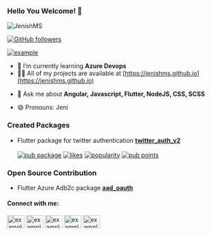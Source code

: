 ### Hello You Welcome! 👋

<img src="https://komarev.com/ghpvc/?username=JenishMS&label=Profile%20views&color=orange&style=flat" alt="JenishMS"/>

[![GitHub followers](https://img.shields.io/github/followers/Naereen.svg?style=social&label=Follow&maxAge=2592000)](https://github.com/JenishMS?tab=followers)
<!-- ![JenishMS's Stats](https://github-readme-stats.vercel.app/api/top-langs/?username=JenishMS&theme=orange-green) -->

<!-- <a href="https://github.com/anuraghazra/github-readme-stats/actions">
  <img alt="Tests Passing" src="https://github.com/anuraghazra/github-readme-stats/workflows/Test/badge.svg" />
</a> -->

<p align="left"> <a href="https://twitter.com/JenishMS7" target="blank"><img src="https://img.shields.io/twitter/follow/JenishMS7?logo=twitter&style=for-the-badge" alt="example" /></a> </p>

<!-- **JenishMS/JenishMS** is a ✨ _special_ ✨ repository because its `README.md` (this file) appears on your GitHub profile. -->

<!-- - 🔭 I’m currently working on ... -->
- 🌱 I’m currently learning **Azure Devops**
- 👨‍💻 All of my projects are available at [https://jenishms.github.io](https://jenishms.github.io)
<!-- - 👯 I’m looking to collaborate on ... -->
<!-- - 🤔 I’m looking for help with ... -->
- 💬 Ask me about **Angular, Javascript, Flutter, NodeJS, CSS, SCSS**
<!-- - 📫 How to reach me:  -->
- 😄 Pronouns: Jeni
<!-- - ⚡ Fun fact: ... -->
### Created Packages
  - Flutter package for twitter authentication **[twitter_auth_v2](https://pub.dev/packages/twitter_auth_v2)** </br></br>
    [![pub package](https://img.shields.io/pub/v/twitter_auth_v2.svg)](https://pub.dev/packages/twitter_auth_v2) 
    [![likes](https://img.shields.io/pub/likes/twitter_auth_v2?logo=dart)](https://pub.dev/packages/twitter_auth_v2/score) 
    [![popularity](https://img.shields.io/pub/popularity/twitter_auth_v2?logo=dart)](https://pub.dev/packages/twitter_auth_v2/score) 
    [![pub points](https://img.shields.io/pub/points/twitter_auth_v2?logo=dart)](https://pub.dev/packages/twitter_auth_v2/score)
    
### Open Source Contribution
  - Flutter Azure Adb2c package **[aad_oauth](https://github.com/Earlybyte/aad_oauth)**

<h4 align="left">Connect with me:</h4>
<p align="left">
<a href="https://twitter.com/StupidCoder" target="blank"><img align="center" src="https://raw.githubusercontent.com/rahuldkjain/github-profile-readme-generator/master/src/images/icons/Social/twitter.svg" alt="example" height="30" width="40" /></a>
<a href="https://linkedin.com/in/jenishms" target="blank"><img align="center" src="https://raw.githubusercontent.com/rahuldkjain/github-profile-readme-generator/master/src/images/icons/Social/linked-in-alt.svg" alt="example" height="30" width="40" /></a>
<a href="https://stackoverflow.com/users/14611309/jenish-ms" target="blank"><img align="center" src="https://raw.githubusercontent.com/rahuldkjain/github-profile-readme-generator/master/src/images/icons/Social/stack-overflow.svg" alt="example" height="30" width="40" /></a>
<a href="https://fb.com/jeni.abi.39" target="blank"><img align="center" src="https://raw.githubusercontent.com/rahuldkjain/github-profile-readme-generator/master/src/images/icons/Social/facebook.svg" alt="example" height="30" width="40" /></a>
<a href="https://instagram.com/jeni__abi" target="blank"><img align="center" src="https://raw.githubusercontent.com/rahuldkjain/github-profile-readme-generator/master/src/images/icons/Social/instagram.svg" alt="example" height="30" width="40" /></a>
</p>





